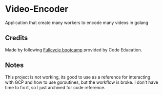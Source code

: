 # Video-Encoder
Application that create many workers to encode many videos in golang

## Credits
Made by following [Fullcycle bootcamp](https://plataforma.fullcycle.com.br) provided by Code Education.

## Notes
This project is not working, its good to use as a reference for interacting with GCP and how to use goroutines, but the workflow is broke.
I don't have time to fix it, so I just archived for code reference.
